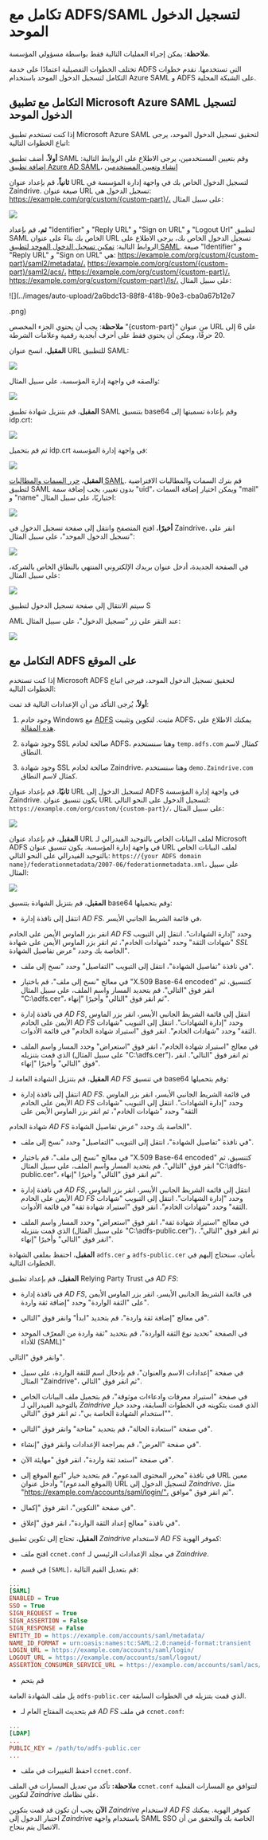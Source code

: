 # تكامل مع ADFS/SAML لتسجيل الدخول الموحد

**ملاحظة**: يمكن إجراء العمليات التالية فقط بواسطة مسؤولي المؤسسة.

تختلف الخطوات التفصيلية اعتمادًا على خدمة ADFS التي تستخدمها. نقدم خطوات التكامل لتسجيل الدخول الموحد باستخدام Azure SAML و ADFS على الشبكة المحلية.

## التكامل مع تطبيق Microsoft Azure SAML لتسجيل الدخول الموحد

إذا كنت تستخدم تطبيق Microsoft Azure SAML لتحقيق تسجيل الدخول الموحد، يرجى اتباع الخطوات التالية:

**أولاً**، أضف تطبيق SAML وقم بتعيين المستخدمين، يرجى الاطلاع على الروابط التالية: [إضافة تطبيق Azure AD SAML](https://docs.microsoft.com/en-us/azure/active-directory/manage-apps/add-application-portal)، [إنشاء وتعيين المستخدمين](https://docs.microsoft.com/en-us/azure/active-directory/manage-apps/add-application-portal-assign-users)

**ثانياً**، قم بإعداد عنوان URL لتسجيل الدخول الخاص بك في واجهة إدارة المؤسسة في Zaindrive. صيغة عنوان URL تسجيل الدخول هي: https://example.com/org/custom/{custom-part}/، على سبيل المثال:

![](../images/auto-upload/8c1988cd-1f66-47c9-ac61-650e8245efcf.png)

**ثم**، قم بإعداد "Identifier" و "Reply URL" و "Sign on URL" و "Logout Url" لتطبيق SAML الخاص بك بناءً على عنوان URL تسجيل الدخول الخاص بك، يرجى الاطلاع على الروابط التالية: [تمكين تسجيل الدخول الموحد لتطبيق SAML](https://learn.microsoft.com/en-us/azure/active-directory/manage-apps/add-application-portal-setup-sso). صيغة "Identifier" و "Reply URL" و "Sign on URL" هي: https://example.com/org/custom/{custom-part}/saml2/metadata/، https://example.com/org/custom/{custom-part}/saml2/acs/، https://example.com/org/custom/{custom-part}/، https://example.com/org/custom/{custom-part}/ls/، على سبيل المثال:

![](../images/auto-upload/2a6bdc13-88f8-418b-90e3-cba0a67b12e7

.png)

__ملاحظة__: يجب أن يحتوي الجزء المخصص "{custom-part}" من عنوان URL على 6 إلى 20 حرفًا، ويمكن أن يحتوي فقط على أحرف أبجدية رقمية وعلامات الشرطة.

**المقبل**، انسخ عنوان URL للتطبيق SAML:

![](../images/auto-upload/6702c7c7-a205-4b18-91d2-48dd1a1b7b03.png)

والصقه في واجهة إدارة المؤسسة، على سبيل المثال:

![](../images/auto-upload/d2252310-0c30-4d88-a553-5711820a65df.png)

**المقبل**، قم بتنزيل شهادة تطبيق SAML بتنسيق base64 وقم بإعادة تسميتها إلى idp.crt:

![](../images/auto-upload/3aa0b19d-46ac-426e-adcc-b3869b0a95a1.png)

ثم قم بتحميل idp.crt في واجهة إدارة المؤسسة:

![](../images/auto-upload/5b3ff455-de3f-4585-93d2-8ecc1c7cc0ea.png)

**المقبل**، [حرر السمات والمطالبات SAML](https://learn.microsoft.com/en-us/azure/active-directory/develop/saml-claims-customization). قم بترك السمات والمطالبات الافتراضية لتطبيق SAML بدون تغيير، يجب إضافة سمة "uid"، ويمكن اختيار إضافة السمات "mail" و "name" اختياريًا، على سبيل المثال:

![](../images/auto-upload/abee9c69-f03d-4735-9231-92bd923b9ceb.png)

**أخيرًا**، افتح المتصفح وانتقل إلى صفحة تسجيل الدخول في Zaindrive، انقر على "تسجيل الدخول الموحد"، على سبيل المثال:

![](../images/auto-upload/d88fd998-1382-4b1f-901b-60bb5d874c6e.png)

في الصفحة الجديدة، أدخل عنوان بريدك الإلكتروني المنتهي بالنطاق الخاص بالشركة، على سبيل المثال:

![](../images/auto-upload/bfd4a31c-2533-435d-9231-7f187117a139.png)

سيتم الانتقال إلى صفحة تسجيل الدخول لتطبيق S

AML عند النقر على زر "تسجيل الدخول"، على سبيل المثال:

![](../images/auto-upload/21dc07ae-89a7-4281-be18-566a64bca922.png)

## التكامل مع ADFS على الموقع

إذا كنت تستخدم Microsoft ADFS لتحقيق تسجيل الدخول الموحد، فيرجى اتباع الخطوات التالية:

**أولاً**، يُرجى التأكد من أن الإعدادات التالية قد تمت:

1. وجود خادم Windows مع [ADFS](https://learn.microsoft.com/en-us/windows-server/identity/active-directory-federation-services) مثبت. لتكوين وتثبيت ADFS، يمكنك الاطلاع على [هذه المقالة](https://learn.microsoft.com/en-us/windows-server/identity/ad-fs/deployment/deploying-a-federation-server-farm).

2. وجود شهادة SSL صالحة لخادم ADFS، وهنا سنستخدم `temp.adfs.com` كمثال لاسم النطاق.

3. وجود شهادة SSL صالحة لخادم Zaindrive، وهنا سنستخدم `demo.Zaindrive.com` كمثال لاسم النطاق.

**ثانيًا**، قم بإعداد عنوان URL لتسجيل الدخول إلى ADFS في واجهة إدارة المؤسسة Zaindrive. يكون تنسيق عنوان URL لتسجيل الدخول على النحو التالي: `https://example.com/org/custom/{custom-part}/`، على سبيل المثال:

![](../images/auto-upload/8c1988cd-1f66-47c9-ac61-650e8245efcf.png)

**المقبل**، قم بإعداد عنوان URL لملف البيانات الخاص بالتوحيد الفيدرالي لـ Microsoft ADFS في واجهة إدارة المؤسسة. يكون تنسيق عنوان URL لملف البيانات الخاص بالتوحيد الفيدرالي على النحو التالي: `https://{your ADFS domain name}/federationmetadata/2007-06/federationmetadata.xml`، على سبيل المثال:

![](../images/auto-upload/bde53e1b-dfef-4693-bba8-8ec8801627d6.png)

**المقبل**، قم بتنزيل الشهادة بتنسيق base64 وقم بتحميلها:

* انتقل إلى نافذة إدارة _AD FS_. في قائمة الشريط الجانبي الأيسر،

 انقر بزر الماوس الأيمن على الخادم _AD FS_ وحدد "إدارة الشهادات". انتقل إلى التبويب "شهادات الثقة" وحدد "شهادات الخادم"، ثم انقر بزر الماوس الأيمن على شهادة _SSL_ الخاصة بك وحدد "عرض تفاصيل الشهادة".

* في نافذة "تفاصيل الشهادة"، انتقل إلى التبويب "التفاصيل" وحدد "نسخ إلى ملف".

* في معالج "نسخ إلى ملف"، قم باختيار "X.509 Base-64 encoded" كتنسيق، ثم انقر فوق "التالي". قم بتحديد المسار واسم الملف، على سبيل المثال "C:\adfs.cer"، ثم انقر فوق "التالي" وأخيرًا "إنهاء".

* في نافذة إدارة _AD FS_, انتقل إلى قائمة الشريط الجانبي الأيسر، انقر بزر الماوس الأيمن على الخادم _AD FS_ وحدد "إدارة الشهادات". انتقل إلى التبويب "شهادات الثقة" وحدد "شهادات الخادم". انقر فوق "استيراد شهادة الخادم" في قائمة الأدوات.

* في معالج "استيراد شهادة الخادم"، انقر فوق "استعراض" وحدد المسار واسم الملف الذي قمت بتنزيله (على سبيل المثال "C:\adfs.cer")، ثم انقر فوق "التالي". انقر فوق "التالي" وأخيرًا "إنهاء".

**المقبل**، قم بتنزيل الشهادة العامة لـ _AD FS_ في تنسيق base64 وقم بتحميلها:

* انتقل إلى نافذة إدارة _AD FS_. في قائمة الشريط الجانبي الأيسر، انقر بزر الماوس الأيمن على الخادم _AD FS_ وحدد "إدارة الشهادات". انتقل إلى التبويب "شهادات الثقة" وحدد "شهادات الخادم"، ثم انقر بزر الماوس الأيمن على

 شهادة الخادم _AD FS_ الخاصة بك وحدد "عرض تفاصيل الشهادة".

* في نافذة "تفاصيل الشهادة"، انتقل إلى التبويب "التفاصيل" وحدد "نسخ إلى ملف".

* في معالج "نسخ إلى ملف"، قم باختيار "X.509 Base-64 encoded" كتنسيق، ثم انقر فوق "التالي". قم بتحديد المسار واسم الملف، على سبيل المثال "C:\adfs-public.cer"، ثم انقر فوق "التالي" وأخيرًا "إنهاء".

* في نافذة إدارة _AD FS_, انتقل إلى قائمة الشريط الجانبي الأيسر، انقر بزر الماوس الأيمن على الخادم _AD FS_ وحدد "إدارة الشهادات". انتقل إلى التبويب "شهادات الثقة" وحدد "شهادات الخادم". انقر فوق "استيراد شهادة ثقة" في قائمة الأدوات.

* في معالج "استيراد شهادة ثقة"، انقر فوق "استعراض" وحدد المسار واسم الملف الذي قمت بتنزيله (على سبيل المثال "C:\adfs-public.cer")، ثم انقر فوق "التالي". انقر فوق "التالي" وأخيرًا "إنهاء".

**المقبل**، احتفظ بملفي الشهادة `adfs.cer` و `adfs-public.cer` بأمان، سنحتاج إليهم في الخطوات التالية.

**المقبل**، قم بإعداد تطبيق Relying Party Trust في _AD FS_:

* في نافذة إدارة _AD FS_, في قائمة الشريط الجانبي الأيسر، انقر بزر الماوس الأيمن على "الثقة الواردة" وحدد "إضافة ثقة واردة".

* في معالج "إضافة ثقة واردة"، قم بتحديد "ابدأ" وانقر فوق "التالي".

* في الصفحة "تحديد نوع الثقة الواردة"، قم بتحديد "ثقة واردة من المعرّف الموحد للأداء (SAML)"

 وانقر فوق "التالي".

* في صفحة "إعدادات الاسم والعنوان"، قم بإدخال اسم للثقة الواردة، على سبيل المثال "Zaindrive"، ثم انقر فوق "التالي".

* في صفحة "استيراد معرفات وادعاءات موثوقة"، قم بتحميل ملف البيانات الخاص بالتوحيد الفيدرالي لـ _Zaindrive_ الذي قمت بتكوينه في الخطوات السابقة، وحدد خيار "استخدام الشهادة الخاصة بي"، ثم انقر فوق "التالي".

* في صفحة "استعادة الحالة"، قم بتحديد "متاحة" وانقر فوق "التالي".

* في صفحة "العرض"، قم بمراجعة الإعدادات وانقر فوق "إنشاء".

* في صفحة "استعد ثقة واردة"، انقر فوق "مهايئة الآن".

* في نافذة "محرر المحتوى المدعوم"، قم بتحديد خيار "اتبع الموقع إلى URL معين (الموقع المدعوم)" وأدخل عنوان URL لتسجيل الدخول إلى _Zaindrive_، مثل "https://example.com/accounts/saml/login/"، ثم انقر فوق "موافق".

* في صفحة "التكوين"، انقر فوق "إكمال".

* في نافذة "معالج إعداد الثقة الواردة"، انقر فوق "إغلاق".

**المقبل**، تحتاج إلى تكوين تطبيق _Zaindrive_ لاستخدام _AD FS_ كموفر الهوية:

* افتح ملف `ccnet.conf` في مجلد الإعدادات الرئيسي لـ _Zaindrive_.

* في قسم `[SAML]`، قم بتعديل القيم التالية:

```ini
...
[SAML]
ENABLED = True
SSO = True
SIGN_REQUEST = True
SIGN_ASSERTION = False
SIGN_RESPONSE = False
ENTITY_ID = https://example.com/accounts/saml/metadata/
NAME_ID_FORMAT = urn:oasis:names:tc:SAML:2.0:nameid-format:transient
LOGIN_URL = https://example.com/accounts/saml/login/
LOGOUT_URL = https://example.com/accounts/saml/logout/
ASSERTION_CONSUMER_SERVICE_URL = https://example.com/accounts/saml/acs/
```

* قم بتحم

يل ملف الشهادة العامة `adfs-public.cer` الذي قمت بتنزيله في الخطوات السابقة.

* قم بتحديث المفتاح العام لـ _AD FS_ في ملف `ccnet.conf`:

```ini
...
[LDAP]
...
PUBLIC_KEY = /path/to/adfs-public.cer
...
```

* احفظ التغييرات في ملف `ccnet.conf`.

**ملاحظة:** تأكد من تعديل المسارات في الملف `ccnet.conf` لتتوافق مع المسارات الفعلية لتكوين _Zaindrive_ على نظامك.

**الآن** يجب أن تكون قد قمت بتكوين _Zaindrive_ لاستخدام _AD FS_ كموفر الهوية. يمكنك اختبار الدخول إلى _Zaindrive_ باستخدام واجهة SAML SSO الخاصة بك والتحقق من أن الاتصال يتم بنجاح.
